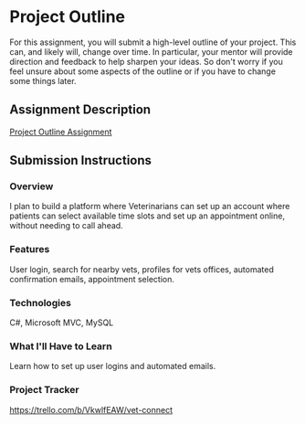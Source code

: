 # Project Outline
For this assignment, you will submit a high-level outline of your project. This can, and likely will, change over time. In particular, your mentor will provide direction and feedback to help sharpen your ideas. So don't worry if you feel unsure about some aspects of the outline or if you have to change some things later.

## Assignment Description
[Project Outline Assignment](https://education.launchcode.org/liftoff/modules/assignments/project-outline)

## Submission Instructions

### Overview
I plan to build a platform where Veterinarians can set up an account where patients can select available time slots and set up an appointment online, without needing to call ahead.
### Features
User login, search for nearby vets, profiles for vets offices, automated confirmation emails, appointment selection.
### Technologies
C#, Microsoft MVC, MySQL
### What I'll Have to Learn
Learn how to set up user logins and automated emails.
### Project Tracker
https://trello.com/b/VkwlfEAW/vet-connect
